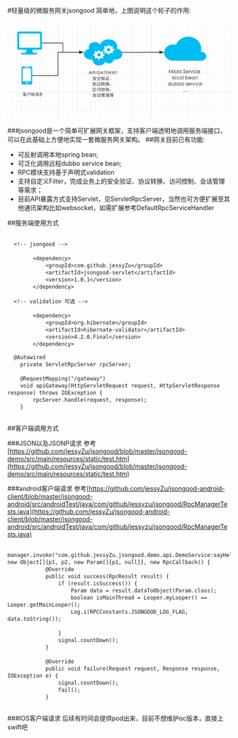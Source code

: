 #轻量级的微服务网关jsongood
简单地，上图说明这个轮子的作用:

![img1](./img1.png)


###jsongood是一个简单可扩展网关框架，支持客户端透明地调用服务端接口，可以在此基础上方便地实现一套微服务网关架构。
##网关目前已有功能:
* 可反射调用本地spring bean;
* 可泛化调用远程dubbo service bean;
* RPC模块支持基于声明式validation
* 支持自定义Filter，完成业务上的安全验证、协议转换、访问控制、会话管理等需求；
* 目前API暴露方式支持Servlet，见ServletRpcServer，当然也可方便扩展至其他通讯架构比如websocket，如需扩展参考DefaultRpcServiceHandler


##服务端使用方式

```

  <!-- jsongood -->
      
        <dependency>
            <groupId>com.github.jessyZu</groupId>
            <artifactId>jsongood-servlet</artifactId>
            <version>1.0.1</version>
        </dependency>

  <!-- validation 可选 -->

  		<dependency>
            <groupId>org.hibernate</groupId>
            <artifactId>hibernate-validator</artifactId>
            <version>4.2.0.Final</version>
        </dependency>

```



```
  @Autowired
    private ServletRpcServer rpcServer;

    @RequestMapping("/gateway")
    void apiGateway(HttpServletRequest request, HttpServletResponse response) throws IOException {
        rpcServer.handle(request, response);
    }


```


##客户端调用方式

###JSON以及JSONP请求
参考[https://github.com/jessyZu/jsongood/blob/master/jsongood-demo/src/main/resources/static/test.htm](https://github.com/jessyZu/jsongood/blob/master/jsongood-demo/src/main/resources/static/test.htm)

###android客户端请求
参考[https://github.com/jessyZu/jsongood-android-client/blob/master/jsongood-android/src/androidTest/java/com/github/jessyzu/jsongood/RpcManagerTests.java](https://github.com/jessyZu/jsongood-android-client/blob/master/jsongood-android/src/androidTest/java/com/github/jessyzu/jsongood/RpcManagerTests.java)

```
  manager.invoke("com.github.jessyZu.jsongood.demo.api.DemoService:sayHello1:1.0.0", new Object[]{p1, p2, new Param[]{p1, null}}, new RpcCallback() {
            @Override
            public void success(RpcResult result) {
                if (result.isSuccess()) {
                    Param data = result.dataToObject(Param.class);
                    boolean isMainThread = Looper.myLooper() == Looper.getMainLooper();
                    Log.i(RPCConstants.JSONGOOD_LOG_FLAG, data.toString());

                }
                signal.countDown();
            }

            @Override
            public void failure(Request request, Response response, IOException e) {
                signal.countDown();
                fail();
            }


```

###IOS客户端请求
后续有时间会提供pod出来，目前不想维护oc版本，直接上swift吧

